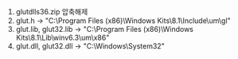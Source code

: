 1. glutdlls36.zip 압축해제
2. glut.h		-> "C:\Program Files (x86)\Windows Kits\8.1\Include\um\gl"
3. glut.lib, glut32.lib	-> "C:\Program Files (x86)\Windows Kits\8.1\Lib\winv6.3\um\x86"
4. glut.dll, glut32.dll	-> "C:\Windows\System32"
